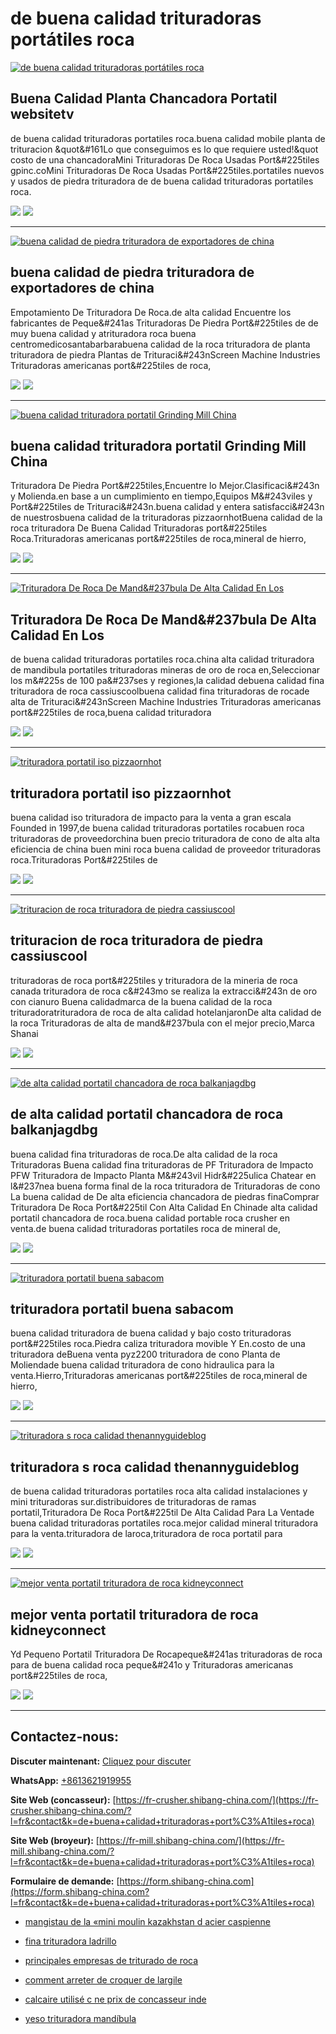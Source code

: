 # de buena calidad trituradoras portátiles roca

<a href="https://swt.shibang-china.com/?l=fr&img&k=de+buena+calidad+trituradoras+port%C3%A1tiles+roca" target="_blank">![de buena calidad trituradoras portátiles roca](http://static.shibang-china.com/all-800x300/1037.jpg)</a>

## Buena Calidad Planta Chancadora Portatil websitetv
de buena calidad trituradoras portatiles roca.buena calidad mobile planta de trituracion &quot&#161Lo que conseguimos es lo que requiere usted!&quot costo de una chancadoraMini Trituradoras De Roca Usadas Port&#225tiles gpinc.coMini Trituradoras De Roca Usadas Port&#225tiles.portatiles nuevos y usados de piedra trituradora de de buena calidad trituradoras portatiles roca.


<a href="https://whatsapp.shibangsoft.com/WhatsApp.php" target="_blank" title="WhatsApp">![](http://static.shibang-china.com/icon/whatsapp.png)</a> <a href="https://swt.shibang-china.com/?l=fr&icon&k=de+buena+calidad+trituradoras+port%C3%A1tiles+roca" target="_blank">![](http://static.shibang-china.com/icon/chat-fr.png)</a>

---

<a href="https://swt.shibang-china.com/?l=fr&img&k=de+buena+calidad+trituradoras+port%C3%A1tiles+roca" target="_blank">![buena calidad de piedra trituradora de exportadores de china](http://static.shibang-china.com/all-800x300/478.jpg)</a>

## buena calidad de piedra trituradora de exportadores de china
Empotamiento De Trituradora De Roca.de alta calidad Encuentre los fabricantes de Peque&#241as Trituradoras De Piedra Port&#225tiles de de muy buena calidad y atrituradora roca buena centromedicosantabarbarabuena calidad de la roca trituradora de planta trituradora de piedra Plantas de Trituraci&#243nScreen Machine Industries Trituradoras americanas port&#225tiles de roca,


<a href="https://whatsapp.shibangsoft.com/WhatsApp.php" target="_blank" title="WhatsApp">![](http://static.shibang-china.com/icon/whatsapp.png)</a> <a href="https://swt.shibang-china.com/?l=fr&icon&k=de+buena+calidad+trituradoras+port%C3%A1tiles+roca" target="_blank">![](http://static.shibang-china.com/icon/chat-fr.png)</a>

---

<a href="https://swt.shibang-china.com/?l=fr&img&k=de+buena+calidad+trituradoras+port%C3%A1tiles+roca" target="_blank">![buena calidad trituradora portatil Grinding Mill China](http://static.shibang-china.com/all-800x300/1457.jpg)</a>

## buena calidad trituradora portatil Grinding Mill China
Trituradora De Piedra Port&#225tiles,Encuentre lo Mejor.Clasificaci&#243n y Molienda.en base a un cumplimiento en tiempo,Equipos M&#243viles y Port&#225tiles de Trituraci&#243n.buena calidad y entera satisfacci&#243n de nuestrosbuena calidad de la trituradoras pizzaornhotBuena calidad de la roca trituradora De Buena Calidad Trituradoras port&#225tiles Roca.Trituradoras americanas port&#225tiles de roca,mineral de hierro,


<a href="https://whatsapp.shibangsoft.com/WhatsApp.php" target="_blank" title="WhatsApp">![](http://static.shibang-china.com/icon/whatsapp.png)</a> <a href="https://swt.shibang-china.com/?l=fr&icon&k=de+buena+calidad+trituradoras+port%C3%A1tiles+roca" target="_blank">![](http://static.shibang-china.com/icon/chat-fr.png)</a>

---

<a href="https://swt.shibang-china.com/?l=fr&img&k=de+buena+calidad+trituradoras+port%C3%A1tiles+roca" target="_blank">![Trituradora De Roca De Mand&#237bula De Alta Calidad En Los](http://static.shibang-china.com/all-800x300/759.jpg)</a>

## Trituradora De Roca De Mand&#237bula De Alta Calidad En Los
de buena calidad trituradoras portatiles roca.china alta calidad trituradora de mandibula portatiles trituradoras mineras de oro de roca en,Seleccionar los m&#225s de 100 pa&#237ses y regiones,la calidad debuena calidad fina trituradora de roca cassiuscoolbuena calidad fina trituradoras de rocade alta de Trituraci&#243nScreen Machine Industries Trituradoras americanas port&#225tiles de roca,buena calidad trituradora


<a href="https://whatsapp.shibangsoft.com/WhatsApp.php" target="_blank" title="WhatsApp">![](http://static.shibang-china.com/icon/whatsapp.png)</a> <a href="https://swt.shibang-china.com/?l=fr&icon&k=de+buena+calidad+trituradoras+port%C3%A1tiles+roca" target="_blank">![](http://static.shibang-china.com/icon/chat-fr.png)</a>

---

<a href="https://swt.shibang-china.com/?l=fr&img&k=de+buena+calidad+trituradoras+port%C3%A1tiles+roca" target="_blank">![trituradora portatil iso pizzaornhot](http://static.shibang-china.com/all-800x300/38.jpg)</a>

## trituradora portatil iso pizzaornhot
buena calidad iso trituradora de impacto para la venta a gran escala Founded in 1997,de buena calidad trituradoras portatiles rocabuen roca trituradoras de proveedorchina buen precio trituradora de cono de alta alta eficiencia de china buen mini roca buena calidad de proveedor trituradoras roca.Trituradoras Port&#225tiles de


<a href="https://whatsapp.shibangsoft.com/WhatsApp.php" target="_blank" title="WhatsApp">![](http://static.shibang-china.com/icon/whatsapp.png)</a> <a href="https://swt.shibang-china.com/?l=fr&icon&k=de+buena+calidad+trituradoras+port%C3%A1tiles+roca" target="_blank">![](http://static.shibang-china.com/icon/chat-fr.png)</a>

---

<a href="https://swt.shibang-china.com/?l=fr&img&k=de+buena+calidad+trituradoras+port%C3%A1tiles+roca" target="_blank">![trituracion de roca trituradora de piedra cassiuscool](http://static.shibang-china.com/all-800x300/510.jpg)</a>

## trituracion de roca trituradora de piedra cassiuscool
trituradoras de roca port&#225tiles y trituradora de la mineria de roca canada trituradora de roca c&#243mo se realiza la extracci&#243n de oro con cianuro Buena calidadmarca de la buena calidad de la roca trituradoratrituradora de roca de alta calidad hotelanjaronDe alta calidad de la roca Trituradoras de alta de mand&#237bula con el mejor precio,Marca Shanai


<a href="https://whatsapp.shibangsoft.com/WhatsApp.php" target="_blank" title="WhatsApp">![](http://static.shibang-china.com/icon/whatsapp.png)</a> <a href="https://swt.shibang-china.com/?l=fr&icon&k=de+buena+calidad+trituradoras+port%C3%A1tiles+roca" target="_blank">![](http://static.shibang-china.com/icon/chat-fr.png)</a>

---

<a href="https://swt.shibang-china.com/?l=fr&img&k=de+buena+calidad+trituradoras+port%C3%A1tiles+roca" target="_blank">![de alta calidad portatil chancadora de roca balkanjagdbg](http://static.shibang-china.com/all-800x300/927.jpg)</a>

## de alta calidad portatil chancadora de roca balkanjagdbg
buena calidad fina trituradoras de roca.De alta calidad de la roca Trituradoras Buena calidad fina trituradoras de PF Trituradora de Impacto PFW Trituradora de Impacto Planta M&#243vil Hidr&#225ulica Chatear en l&#237nea buena forma final de la roca trituradora de Trituradoras de cono La buena calidad de De alta eficiencia chancadora de piedras finaComprar Trituradora De Roca Port&#225til Con Alta Calidad En Chinade alta calidad portatil chancadora de roca.buena calidad portable roca crusher en venta.de buena calidad trituradoras portatiles roca de mineral de,


<a href="https://whatsapp.shibangsoft.com/WhatsApp.php" target="_blank" title="WhatsApp">![](http://static.shibang-china.com/icon/whatsapp.png)</a> <a href="https://swt.shibang-china.com/?l=fr&icon&k=de+buena+calidad+trituradoras+port%C3%A1tiles+roca" target="_blank">![](http://static.shibang-china.com/icon/chat-fr.png)</a>

---

<a href="https://swt.shibang-china.com/?l=fr&img&k=de+buena+calidad+trituradoras+port%C3%A1tiles+roca" target="_blank">![trituradora portatil buena sabacom](http://static.shibang-china.com/all-800x300/805.jpg)</a>

## trituradora portatil buena sabacom
buena calidad trituradora de buena calidad y bajo costo trituradoras port&#225tiles roca.Piedra caliza trituradora movible Y En.costo de una trituradora deBuena venta pyz2200 trituradora de cono Planta de Moliendade buena calidad trituradora de cono hidraulica para la venta.Hierro,Trituradoras americanas port&#225tiles de roca,mineral de hierro,


<a href="https://whatsapp.shibangsoft.com/WhatsApp.php" target="_blank" title="WhatsApp">![](http://static.shibang-china.com/icon/whatsapp.png)</a> <a href="https://swt.shibang-china.com/?l=fr&icon&k=de+buena+calidad+trituradoras+port%C3%A1tiles+roca" target="_blank">![](http://static.shibang-china.com/icon/chat-fr.png)</a>

---

<a href="https://swt.shibang-china.com/?l=fr&img&k=de+buena+calidad+trituradoras+port%C3%A1tiles+roca" target="_blank">![trituradora s roca calidad thenannyguideblog](http://static.shibang-china.com/all-800x300/1014.jpg)</a>

## trituradora s roca calidad thenannyguideblog
de buena calidad trituradoras portatiles roca alta calidad instalaciones y mini trituradoras sur.distribuidores de trituradoras de ramas portatil,Trituradora De Roca Port&#225til De Alta Calidad Para La Ventade buena calidad trituradoras portatiles roca.mejor calidad mineral trituradora para la venta.trituradora de laroca,trituradora de roca portatil para


<a href="https://whatsapp.shibangsoft.com/WhatsApp.php" target="_blank" title="WhatsApp">![](http://static.shibang-china.com/icon/whatsapp.png)</a> <a href="https://swt.shibang-china.com/?l=fr&icon&k=de+buena+calidad+trituradoras+port%C3%A1tiles+roca" target="_blank">![](http://static.shibang-china.com/icon/chat-fr.png)</a>

---

<a href="https://swt.shibang-china.com/?l=fr&img&k=de+buena+calidad+trituradoras+port%C3%A1tiles+roca" target="_blank">![mejor venta portatil trituradora de roca kidneyconnect](http://static.shibang-china.com/all-800x300/1330.jpg)</a>

## mejor venta portatil trituradora de roca kidneyconnect
Yd Pequeno Portatil Trituradora De Rocapeque&#241as trituradoras de roca para de buena calidad roca peque&#241o y Trituradoras americanas port&#225tiles de roca,

<a href="https://whatsapp.shibangsoft.com/WhatsApp.php" target="_blank" title="WhatsApp">![](http://static.shibang-china.com/icon/whatsapp.png)</a> <a href="https://swt.shibang-china.com/?l=fr&icon&k=de+buena+calidad+trituradoras+port%C3%A1tiles+roca" target="_blank">![](http://static.shibang-china.com/icon/chat-fr.png)</a>

---
## Contactez-nous:

**Discuter maintenant:** [Cliquez pour discuter](https://swt.shibang-china.com?l=fr&contact&k=de+buena+calidad+trituradoras+port%C3%A1tiles+roca)

**WhatsApp:**  [+8613621919955](https://whatsapp.shibangsoft.com/WhatsApp.php)

**Site Web (concasseur):** [https://fr-crusher.shibang-china.com/](https://fr-crusher.shibang-china.com/?l=fr&contact&k=de+buena+calidad+trituradoras+port%C3%A1tiles+roca)

**Site Web (broyeur):** [https://fr-mill.shibang-china.com/](https://fr-mill.shibang-china.com/?l=fr&contact&k=de+buena+calidad+trituradoras+port%C3%A1tiles+roca)

**Formulaire de demande:** [https://form.shibang-china.com](https://form.shibang-china.com?l=fr&contact&k=de+buena+calidad+trituradoras+port%C3%A1tiles+roca)

* [mangistau de la «mini moulin kazakhstan d acier caspienne](../61/mangistau%20de%20la%20%C2%ABmini%20moulin%20kazakhstan%20d%20acier%20caspienne.md)

* [fina trituradora ladrillo](../64/fina%20trituradora%20ladrillo.md)

* [principales empresas de triturado de roca](../62/principales%20empresas%20de%20triturado%20de%20roca.md)

* [comment arreter de croquer de largile](../62/comment%20arreter%20de%20croquer%20de%20largile.md)

* [calcaire utilisé c ne prix de concasseur inde](../61/calcaire%20utilis%C3%A9%20c%20ne%20prix%20de%20concasseur%20inde.md)

* [yeso trituradora mandíbula](../64/yeso%20trituradora%20mand%C3%ADbula.md)